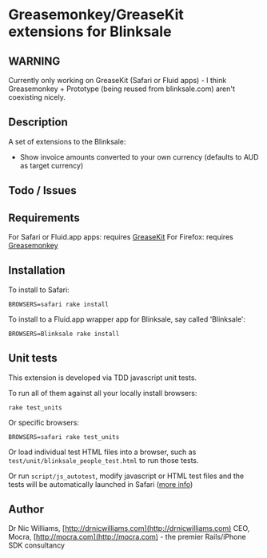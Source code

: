 # Greasemonkey/GreaseKit extensions for Blinksale

## WARNING

Currently only working on GreaseKit (Safari or Fluid apps) - I think Greasemonkey + Prototype (being reused from blinksale.com) aren't coexisting nicely.

## Description

A set of extensions to the Blinksale:

* Show invoice amounts converted to your own currency (defaults to AUD as target currency)

## Todo / Issues


## Requirements

For Safari or Fluid.app apps: requires [GreaseKit](http://8-p.info/greasekit/)
For Firefox: requires [Greasemonkey](https://addons.mozilla.org/en-US/firefox/addon/748)

## Installation

To install to Safari:

    BROWSERS=safari rake install

To install to a Fluid.app wrapper app for Blinksale, say called 'Blinksale':

    BROWSERS=Blinksale rake install

## Unit tests

This extension is developed via TDD javascript unit tests. 

To run all of them against all your locally install browsers:

    rake test_units

Or specific browsers:

    BROWSERS=safari rake test_units

Or load individual test HTML files into a browser, such as `test/unit/blinksale_people_test.html` to run those tests.

Or run `script/js_autotest`, modify javascript or HTML test files and the tests will be automatically launched in Safari ([more info](http://drnicwilliams.com/2008/01/04/autotesting-javascript-in-rails/))

## Author

Dr Nic Williams, [http://drnicwilliams.com](http://drnicwilliams.com)
CEO, Mocra, [http://mocra.com](http://mocra.com) - the premier Rails/iPhone SDK consultancy